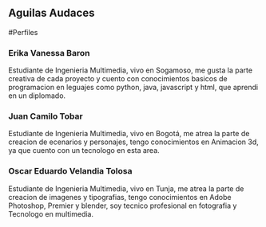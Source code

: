 ## Aguilas Audaces

#Perfiles 

### Erika Vanessa Baron
Estudiante de Ingenieria Multimedia, vivo en Sogamoso, me gusta la parte creativa de cada proyecto y cuento con conocimientos basicos de programacion en leguajes como python, java, javascript y html, que aprendi en un diplomado.

### Juan Camilo Tobar
Estudiante de Ingenieria Multimedia, vivo en Bogotá, me atrea la parte de creacion de ecenarios y personajes, tengo conocimientos en Animacion 3d, ya que cuento con un tecnologo en esta area.

### Oscar Eduardo Velandia Tolosa 
Estudiante de Ingenieria Multimedia, vivo en Tunja, me atrea la parte de creacion de imagenes y tipografias, tengo conocimientos en Adobe Photoshop, Premier y blender, soy tecnico profesional en fotografia y Tecnologo en multimedia.
